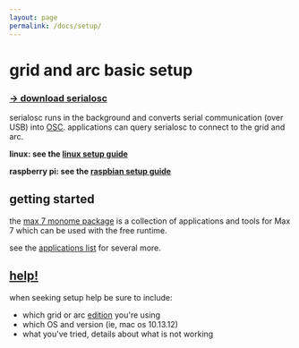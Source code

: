 ```yaml
---
layout: page
permalink: /docs/setup/
---
```


# grid and arc basic setup

### [&rarr; download serialosc](https://github.com/monome/serialosc/releases/latest)

serialosc runs in the background and converts serial communication (over USB) into [OSC](/docs/osc). applications can query serialosc to connect to the grid and arc.

**linux: see the [linux setup guide](/docs/linux)**

**raspberry pi: see the [raspbian setup guide](/docs/raspbian)**

## getting started

the [max 7 monome package](/docs/app/package) is a collection of applications and tools for Max 7 which can be used with the free runtime.

see the [applications list](/docs/app) for several more.

## [help!](/docs/help)

when seeking setup help be sure to include:

- which grid or arc [edition](/docs/editions) you're using
- which OS and version (ie, mac os 10.13.12)
- what you've tried, details about what is not working
